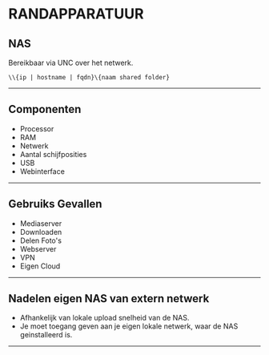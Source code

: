 # RANDAPPARATUUR

## NAS

Bereikbaar via UNC over het netwerk.

```unc
\\{ip | hostname | fqdn}\{naam shared folder}
```

---

## Componenten

- Processor
- RAM
- Netwerk
- Aantal schijfposities
- USB
- Webinterface

---

## Gebruiks Gevallen

- Mediaserver
- Downloaden
- Delen Foto's
- Webserver
- VPN
- Eigen Cloud

---

## Nadelen eigen NAS van extern netwerk

- Afhankelijk van lokale upload snelheid van de NAS.
- Je moet toegang geven aan je eigen lokale netwerk, waar de NAS geinstalleerd is.

---

